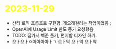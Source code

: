 # <span style="color:yellow">2023-11-29</span>

- 산타 로직 프롬프트 구현함. 개오래걸리는 작업이었음 ;
- OpenAI에 Usage Limit 한도 증가 요청했음
- TODO: 집가서 백준 풀기, 편지함 디자인 하기.
- 으ㅏ으ㅏㅇ아아아아ㅏㄱ 으ㅏ악 으ㅏ악 으ㅏ악
